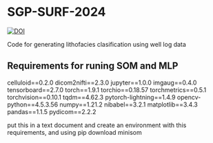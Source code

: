 # SGP-SURF-2024
[![DOI](https://zenodo.org/badge/832448891.svg)](https://zenodo.org/doi/10.5281/zenodo.12798305)

Code for generating lithofacies clasification using well log data

## Requirements for runing SOM and MLP
celluloid==0.2.0
dicom2nifti==2.3.0
jupyter==1.0.0
imgaug==0.4.0
tensorboard==2.7.0
torch==1.9.1
torchio==0.18.57
torchmetrics==0.5.1
torchvision==0.10.1
tqdm==4.62.3
pytorch-lightning==1.4.9
opencv-python==4.5.3.56
numpy==1.21.2
nibabel==3.2.1
matplotlib==3.4.3
pandas==1.1.5
pydicom==2.2.2


put this in a text document and create an environment with this requirements, and using pip download minisom
